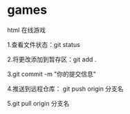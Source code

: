 # games
html 在线游戏

1.查看文件状态：git status

2.将更改添加到暂存区：git add .

3.git commit -m "你的提交信息"

4.推送到远程仓库： git push origin 分支名

5.git pull origin 分支名